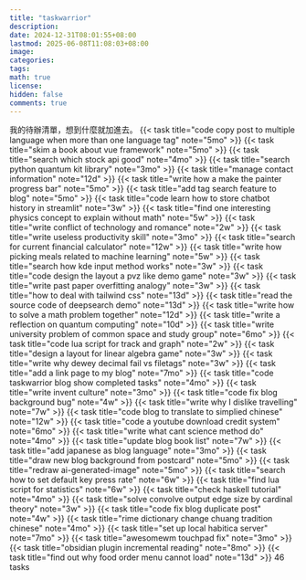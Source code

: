 ```yaml
---
title: "taskwarrior"
description: 
date: 2024-12-31T08:01:55+08:00
lastmod: 2025-06-08T11:08:03+08:00
image: 
categories: 
tags: 
math: true
license: 
hidden: false
comments: true
---
```


我的待辦清單，想到什麼就加進去。
{{< task title="code copy post to multiple language when more than one language tag" note="5mo" >}}
{{< task title="skim a book about vue framework" note="5mo" >}}
{{< task title="search which stock api good" note="4mo" >}}
{{< task title="search python quantum kit library" note="3mo" >}}
{{< task title="manage contact information" note="12d" >}}
{{< task title="write how a make the painter progress bar" note="5mo" >}}
{{< task title="add tag search feature to blog" note="5mo" >}}
{{< task title="code learn how to store chatbot history in streamlit" note="3w" >}}
{{< task title="find one interesting physics concept to explain without math" note="5w" >}}
{{< task title="write conflict of technology and romance" note="2w" >}}
{{< task title="write useless productivity skill" note="3mo" >}}
{{< task title="search for current financial calculator" note="12w" >}}
{{< task title="write how picking meals related to machine learning" note="5w" >}}
{{< task title="search how kde input method works" note="3w" >}}
{{< task title="code design the layout a pvz like demo game" note="3w" >}}
{{< task title="write past paper overfitting analogy" note="3w" >}}
{{< task title="how to deal with tailwind css" note="13d" >}}
{{< task title="read the source code of deepsearch demo" note="13d" >}}
{{< task title="write how to solve a math problem together" note="12d" >}}
{{< task title="write a reflection on quantum computing" note="10d" >}}
{{< task title="write university problem of common space and study group" note="6mo" >}}
{{< task title="code lua script for track and graph" note="2w" >}}
{{< task title="design a layout for linear algebra game" note="3w" >}}
{{< task title="write why dewey decimal fail vs filetags" note="3w" >}}
{{< task title="add a link page to my blog" note="7mo" >}}
{{< task title="code taskwarrior blog show completed tasks" note="4mo" >}}
{{< task title="write invent culture" note="3mo" >}}
{{< task title="code fix blog background bug" note="4w" >}}
{{< task title="write why I dislike travelling" note="7w" >}}
{{< task title="code blog to translate to simplied chinese" note="12w" >}}
{{< task title="code a youtube download credit system" note="6mo" >}}
{{< task title="write what cant science method do" note="4mo" >}}
{{< task title="update blog book list" note="7w" >}}
{{< task title="add japanese as blog language" note="3mo" >}}
{{< task title="draw new blog background from postcard" note="5mo" >}}
{{< task title="redraw ai-generated-image" note="5mo" >}}
{{< task title="search how to set default key press rate" note="6w" >}}
{{< task title="find lua script for statistics" note="6w" >}}
{{< task title="check haskell tutorial" note="4mo" >}}
{{< task title="solve convolve output edge size by cardinal theory" note="3w" >}}
{{< task title="code fix blog duplicate post" note="4w" >}}
{{< task title="rime dictionary change chuang tradition chinese" note="4mo" >}}
{{< task title="set up local habitica server" note="7mo" >}}
{{< task title="awesomewm touchpad fix" note="3mo" >}}
{{< task title="obsidian plugin incremental reading" note="8mo" >}}
{{< task title="find out why food order menu cannot load" note="13d" >}}
46 tasks